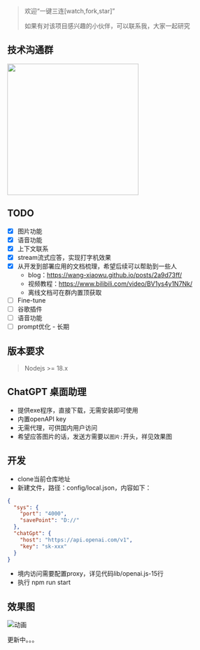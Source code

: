 > 欢迎“一键三连[watch,fork,star]”
> 
> 如果有对该项目感兴趣的小伙伴，可以联系我，大家一起研究
## 技术沟通群
<img src="https://raw.githubusercontent.com/wang-xiaowu/picture_repository/master/behappy_group.jpg" width="300px">

## TODO
- [x] 图片功能
- [x] 语音功能
- [x] 上下文联系
- [x] stream流式应答，实现打字机效果
- [x] 从开发到部署应用的文档梳理，希望后续可以帮助到一些人
  - blog：https://wang-xiaowu.github.io/posts/2a9d73ff/
  - 视频教程：https://www.bilibili.com/video/BV1ys4y1N7Nk/
  - 离线文档可在群内置顶获取
- [ ] Fine-tune
- [ ] 谷歌插件
- [ ] 语音功能
- [ ] prompt优化 - 长期

## 版本要求
> Nodejs >= 18.x

## ChatGPT 桌面助理
- 提供exe程序，直接下载，无需安装即可使用
- 内置openAPI key
- 无需代理，可供国内用户访问
- 希望应答图片的话，发送方需要以`图片:`开头，祥见效果图

## 开发
- clone当前仓库地址
- 新建文件，路径：config/local.json，内容如下：
```json
{
  "sys": {
    "port": "4000",
    "savePoint": "D://"
  },
  "chatGpt": {
    "host": "https://api.openai.com/v1",
    "key": "sk-xxx"
  }
}
```
- 境内访问需要配置proxy，详见代码lib/openai.js-15行
- 执行 npm run start


## 效果图
![动画](https://user-images.githubusercontent.com/44340137/230083471-7e5d8506-a680-44bf-b4ff-9de4498bc238.gif)



更新中。。。
